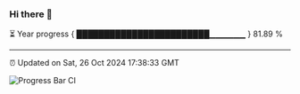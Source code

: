 ### Hi there 👋

⏳ Year progress { ████████████████████████▁▁▁▁▁▁ } 81.89 %

---

⏰ Updated on Sat, 26 Oct 2024 17:38:33 GMT

![Progress Bar CI](https://github.com/IshwaranRudhara/GIT-ACTION/workflows/Progress%20Bar%20CI/badge.svg)
